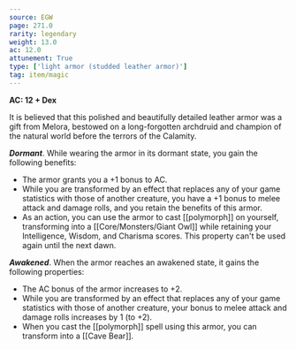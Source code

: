 ```yaml
---
source: EGW
page: 271.0
rarity: legendary
weight: 13.0
ac: 12.0
attunement: True
type: ['light armor (studded leather armor)']
tag: item/magic
---
```


**AC: 12 + Dex**

It is believed that this polished and beautifully detailed leather armor was a gift from Melora, bestowed on a long-forgotten archdruid and champion of the natural world before the terrors of the Calamity.

**_Dormant_**. While wearing the armor in its dormant state, you gain the following benefits:

- The armor grants you a +1 bonus to AC.
- While you are transformed by an effect that replaces any of your game statistics with those of another creature, you have a +1 bonus to melee attack and damage rolls, and you retain the benefits of this armor.
- As an action, you can use the armor to cast [[polymorph]] on yourself, transforming into a [[Core/Monsters/Giant Owl]] while retaining your Intelligence, Wisdom, and Charisma scores. This property can't be used again until the next dawn.

**_Awakened_**. When the armor reaches an awakened state, it gains the following properties:

- The AC bonus of the armor increases to +2.
- While you are transformed by an effect that replaces any of your game statistics with those of another creature, your bonus to melee attack and damage rolls increases by 1 (to +2).
- When you cast the [[polymorph]] spell using this armor, you can transform into a [[Cave Bear]].


